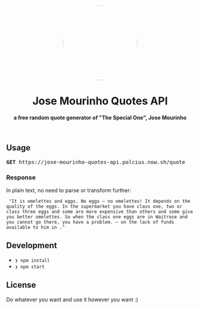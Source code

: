 <div align="center">
  <img width="200x" style="border-radius: 100%;" src="https://jose-mourinho-quotes-api.polcius.now.sh/images/jose_1.jpg" />

  <h1>Jose Mourinho Quotes API</h1>

  <b>a free random quote generator of "The Special One", Jose Mourinho</b>
</div>

<br />

## Usage

<pre><b>GET</b> https://jose-mourinho-quotes-api.polcius.now.sh/quote</pre>

### Response

In plain text, no need to parse or transform further:

```
 "It is omelettes and eggs. No eggs – no omelettes! It depends on the quality of the eggs. In the supermarket you have class one, two or class three eggs and some are more expensive than others and some give you better omelettes. So when the class one eggs are in Waitrose and you cannot go there, you have a problem. – on the lack of funds available to him in ."
```

## Development

- `❯ npm install`
- `❯ npm start`

## License

Do whatever you want and use it however you want :)